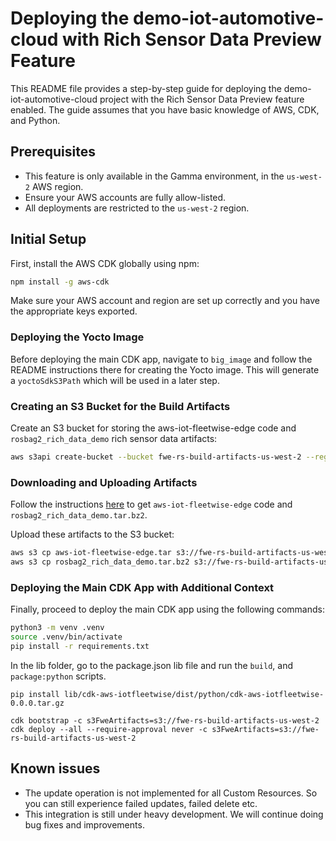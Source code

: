 # Deploying the demo-iot-automotive-cloud with Rich Sensor Data Preview Feature

This README file provides a step-by-step guide for deploying the demo-iot-automotive-cloud project with the Rich Sensor Data Preview feature enabled. The guide assumes that you have basic knowledge of AWS, CDK, and Python.

## Prerequisites

- This feature is only available in the Gamma environment, in the `us-west-2` AWS region.
- Ensure your AWS accounts are fully allow-listed.
- All deployments are restricted to the `us-west-2` region.

## Initial Setup

First, install the AWS CDK globally using npm:

```bash
npm install -g aws-cdk
```

Make sure your AWS account and region are set up correctly and you have the appropriate keys exported.


### Deploying the Yocto Image

Before deploying the main CDK app, navigate to `big_image` and follow the README instructions there for creating the Yocto image. This will generate a `yoctoSdkS3Path` which will be used in a later step.

### Creating an S3 Bucket for the Build Artifacts

Create an S3 bucket for storing the aws-iot-fleetwise-edge code and `rosbag2_rich_data_demo` rich sensor data artifacts:

```bash
aws s3api create-bucket --bucket fwe-rs-build-artifacts-us-west-2 --region us-west-2 --create-bucket-configuration LocationConstraint=us-west-2
```

### Downloading and Uploading Artifacts

Follow the instructions [here](https://gitlab.aws.dev/aws-iot-automotive/IoTAutobahnVehicleAgent/-/blob/rich-data/docs/rich-data/rich-data-demo.md?ref_type=heads) to get `aws-iot-fleetwise-edge` code and `rosbag2_rich_data_demo.tar.bz2`.

Upload these artifacts to the S3 bucket:

```bash
aws s3 cp aws-iot-fleetwise-edge.tar s3://fwe-rs-build-artifacts-us-west-2
aws s3 cp rosbag2_rich_data_demo.tar.bz2 s3://fwe-rs-build-artifacts-us-west-2
```

### Deploying the Main CDK App with Additional Context

Finally, proceed to deploy the main CDK app using the following commands:

```bash
python3 -m venv .venv
source .venv/bin/activate
pip install -r requirements.txt
```
In the lib folder, go to the package.json lib file and run the `build`, and `package:python` scripts.

`pip install lib/cdk-aws-iotfleetwise/dist/python/cdk-aws-iotfleetwise-0.0.0.tar.gz`

```
cdk bootstrap -c s3FweArtifacts=s3://fwe-rs-build-artifacts-us-west-2
cdk deploy --all --require-approval never -c s3FweArtifacts=s3://fwe-rs-build-artifacts-us-west-2
```

## Known issues
- The update operation is not implemented for all Custom Resources. So you can still experience failed updates, failed delete etc. 
- This integration is still under heavy development. We will continue doing bug fixes and improvements. 